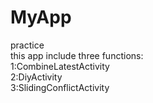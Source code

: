 # MyApp
practice
<br>
this app include three functions:
<br>
1:CombineLatestActivity<br>
2:DiyActivity<br>
3:SlidingConflictActivity
